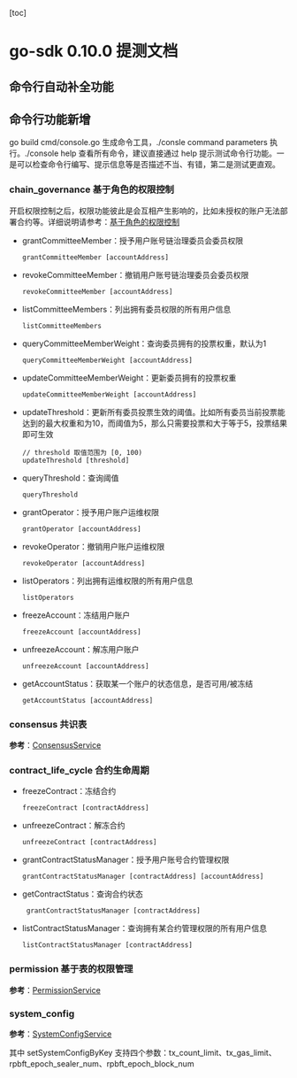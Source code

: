 [toc]

# go-sdk 0.10.0 提测文档

## 命令行自动补全功能

## 命令行功能新增

go build cmd/console.go 生成命令工具，./consle command parameters 执行。./console help 查看所有命令，建议直接通过 help 提示测试命令行功能。一是可以检查命令行编写、提示信息等是否描述不当、有错，第二是测试更直观。

### chain_governance 基于角色的权限控制

开启权限控制之后，权限功能彼此是会互相产生影响的，比如未授权的账户无法部署合约等。详细说明请参考：[基于角色的权限控制](https://fisco-bcos-documentation.readthedocs.io/zh_CN/latest/docs/manual/permission_control.html#id2)

- grantCommitteeMember：授予用户账号链治理委员会委员权限

  ```shell
  grantCommitteeMember [accountAddress]
  ```

- revokeCommitteeMember：撤销用户账号链治理委员会委员权限

  ```shell
  revokeCommitteeMember [accountAddress]
  ```

- listCommitteeMembers：列出拥有委员权限的所有用户信息

  ```shell
  listCommitteeMembers
  ```

- queryCommitteeMemberWeight：查询委员拥有的投票权重，默认为1

  ```shell
  queryCommitteeMemberWeight [accountAddress]
  ```

- updateCommitteeMemberWeight：更新委员拥有的投票权重

  ```shell
  updateCommitteeMemberWeight [accountAddress]
  ```

- updateThreshold：更新所有委员投票生效的阈值。比如所有委员当前投票能达到的最大权重和为10，而阈值为5，那么只需要投票和大于等于5，投票结果即可生效

  ```shell
  // threshold 取值范围为 [0, 100)
  updateThreshold [threshold]
  ```

- queryThreshold：查询阈值

  ```shell
  queryThreshold
  ```

- grantOperator：授予用户账户运维权限

  ```shell
  grantOperator [accountAddress]
  ```

- revokeOperator：撤销用户账户运维权限

  ```shell
  revokeOperator [accountAddress]
  ```

- listOperators：列出拥有运维权限的所有用户信息

  ```shell
  listOperators
  ```

- freezeAccount：冻结用户账户

  ```shell
  freezeAccount [accountAddress]
  ```

- unfreezeAccount：解冻用户账户

  ```shell
  unfreezeAccount [accountAddress]
  ```

- getAccountStatus：获取某一个账户的状态信息，是否可用/被冻结

  ```shell
  getAccountStatus [accountAddress]
  ```

### consensus 共识表

**参考**：[ConsensusService](https://fisco-bcos-documentation.readthedocs.io/zh_CN/latest/docs/sdk/go_sdk/api.html#consensusservice)

### contract_life_cycle 合约生命周期

- freezeContract：冻结合约

  ```shell
  freezeContract [contractAddress]
  ```

- unfreezeContract：解冻合约

  ```shell
  unfreezeContract [contractAddress]
  ```

- grantContractStatusManager：授予用户账号合约管理权限

  ```shell
  grantContractStatusManager [contractAddress] [accountAddress]
  ```

- getContractStatus：查询合约状态

  ```shell
   grantContractStatusManager [contractAddress]
  ```

- listContractStatusManager：查询拥有某合约管理权限的所有用户信息

  ```shell
  listContractStatusManager [contractAddress]
  ```

### permission 基于表的权限管理

**参考**：[PermissionService](https://fisco-bcos-documentation.readthedocs.io/zh_CN/latest/docs/sdk/go_sdk/api.html#permissionservice)

### system_config

**参考**：[SystemConfigService](https://fisco-bcos-documentation.readthedocs.io/zh_CN/latest/docs/manual/permission_control.html#id24)

其中 setSystemConfigByKey 支持四个参数：tx_count_limit、tx_gas_limit、rpbft_epoch_sealer_num、rpbft_epoch_block_num